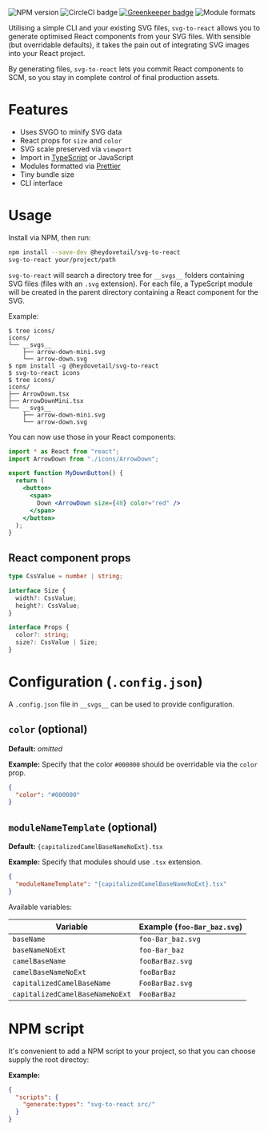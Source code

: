 ![NPM version](https://img.shields.io/npm/v/@heydovetail/svg-to-react.svg)
![CircleCI badge](https://circleci.com/gh/heydovetail/svg-to-react.svg?style=shield&circle-token=e4858ad05b3f4459ea7ad103d6d84e8623d1a53a)
[![Greenkeeper badge](https://badges.greenkeeper.io/heydovetail/svg-to-react.svg)](https://greenkeeper.io/)
![Module formats](https://img.shields.io/badge/module%20formats-cjs%2C%20esm-green.svg)

Utilising a simple CLI and your existing SVG files, `svg-to-react` allows you to generate optimised React components from your SVG files. With sensible (but overridable defaults), it takes the pain out of integrating SVG images into your React project.

By generating files, `svg-to-react` lets you commit React components to SCM, so you stay in complete control of final production assets.

# Features

* Uses SVGO to minify SVG data
* React props for `size` and `color`
* SVG scale preserved via `viewport`
* Import in [TypeScript](http://www.typescriptlang.org/) or JavaScript
* Modules formatted via [Prettier](https://github.com/prettier/prettier)
* Tiny bundle size
* CLI interface

# Usage

Install via NPM, then run:

```sh
npm install --save-dev @heydovetail/svg-to-react
svg-to-react your/project/path
```

`svg-to-react` will search a directory tree for `__svgs__` folders containing
SVG files (files with an `.svg` extension). For each file, a TypeScript module
will be created in the parent directory containing a React component for the SVG.

Example:

```
$ tree icons/
icons/
└── __svgs__
    ├── arrow-down-mini.svg
    └── arrow-down.svg
$ npm install -g @heydovetail/svg-to-react
$ svg-to-react icons
$ tree icons/
icons/
├── ArrowDown.tsx
├── ArrowDownMini.tsx
└── __svgs__
    ├── arrow-down-mini.svg
    └── arrow-down.svg
```

You can now use those in your React components:

```jsx
import * as React from "react";
import ArrowDown from "./icons/ArrowDown";

export function MyDownButton() {
  return (
    <button>
      <span>
        Down <ArrowDown size={48} color="red" />
      </span>
    </button>
  );
}
```

## React component props

```ts
type CssValue = number | string;

interface Size {
  width?: CssValue;
  height?: CssValue;
}

interface Props {
  color?: string;
  size?: CssValue | Size;
}
```

# Configuration (`.config.json`)

A `.config.json` file in `__svgs__` can be used to provide configuration.

## `color` (optional)

**Default:** _omitted_

**Example:** Specify that the color `#000000` should be overridable via the `color` prop.

```json
{
  "color": "#000000"
}
```

## `moduleNameTemplate` (optional)

**Default:** `{capitalizedCamelBaseNameNoExt}.tsx`

**Example:** Specify that modules should use `.tsx` extension.

```json
{
  "moduleNameTemplate": "{capitalizedCamelBaseNameNoExt}.tsx"
}
```

Available variables:

| Variable                        | Example (`foo-Bar_baz.svg`) |
| ------------------------------- | --------------------------- |
| `baseName`                      | `foo-Bar_baz.svg`           |
| `baseNameNoExt`                 | `foo-Bar_baz`               |
| `camelBaseName`                 | `fooBarBaz.svg`             |
| `camelBaseNameNoExt`            | `fooBarBaz`                 |
| `capitalizedCamelBaseName`      | `FooBarBaz.svg`             |
| `capitalizedCamelBaseNameNoExt` | `FooBarBaz`                 |

# NPM script

It's convenient to add a NPM script to your project, so that you can choose
supply the root directoy:

**Example:**

```json
{
  "scripts": {
    "generate:types": "svg-to-react src/"
  }
}
```
